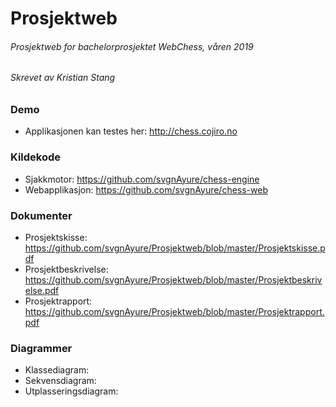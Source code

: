 # Prosjektweb

###### Prosjektweb for bachelorprosjektet WebChess, våren 2019
###### Skrevet av Kristian Stang

### Demo
 - Applikasjonen kan testes her: http://chess.cojiro.no

### Kildekode
 - Sjakkmotor: https://github.com/svgnAyure/chess-engine
 - Webapplikasjon: https://github.com/svgnAyure/chess-web

### Dokumenter
 - Prosjektskisse: https://github.com/svgnAyure/Prosjektweb/blob/master/Prosjektskisse.pdf
 - Prosjektbeskrivelse: https://github.com/svgnAyure/Prosjektweb/blob/master/Prosjektbeskrivelse.pdf
 - Prosjektrapport: https://github.com/svgnAyure/Prosjektweb/blob/master/Prosjektrapport.pdf

### Diagrammer
 - Klassediagram: 
 - Sekvensdiagram: 
 - Utplasseringsdiagram: 
